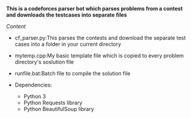 **This is a codeforces parser bot which parses problems from a contest and downloads
the testcases into separate files**

*Content*

* cf_parser.py:This parses the contests and download the separate test cases into a folder in your
	      current directory
* mytemp.cpp:My basic template file which is copied to every problem directory's soslution file

* runfile.bat:Batch file to compile the solution file		
	
* Dependencies:
	* Python 3
	* Python Requests library
	* Python BeautifulSoup library

